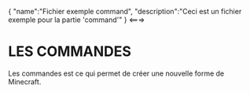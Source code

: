{
    "name":"Fichier exemple command",
    "description":"Ceci est un fichier exemple pour la partie 'command'"
}
<===>

# LES COMMANDES
Les commandes est ce qui permet de créer une nouvelle forme de Minecraft.